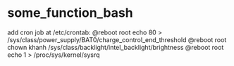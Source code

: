 # some_function_bash
add cron job at /etc/crontab: 
@reboot root echo 80 > /sys/class/power_supply/BAT0/charge_control_end_threshold
@reboot root chown khanh /sys/class/backlight/intel_backlight/brightness
@reboot root echo 1 > /proc/sys/kernel/sysrq
